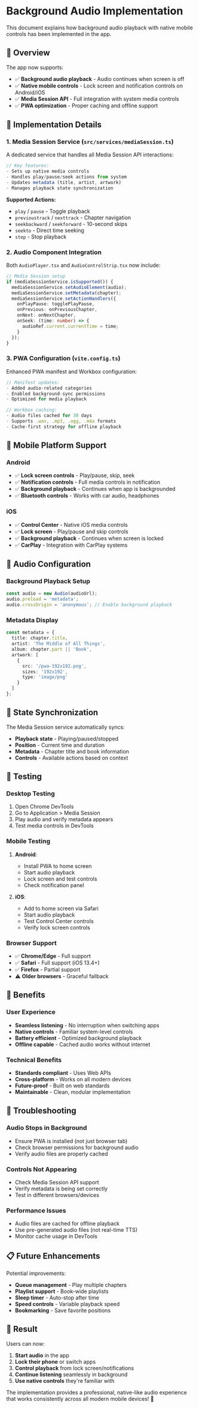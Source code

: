 # Background Audio Implementation

This document explains how background audio playback with native mobile controls has been implemented in the app.

## 🎯 Overview

The app now supports:
- ✅ **Background audio playback** - Audio continues when screen is off
- ✅ **Native mobile controls** - Lock screen and notification controls on Android/iOS
- ✅ **Media Session API** - Full integration with system media controls
- ✅ **PWA optimization** - Proper caching and offline support

## 🔧 Implementation Details

### 1. Media Session Service (`src/services/mediaSession.ts`)

A dedicated service that handles all Media Session API interactions:

```typescript
// Key features:
- Sets up native media controls
- Handles play/pause/seek actions from system
- Updates metadata (title, artist, artwork)
- Manages playback state synchronization
```

**Supported Actions:**
- `play` / `pause` - Toggle playback
- `previoustrack` / `nexttrack` - Chapter navigation
- `seekbackward` / `seekforward` - 10-second skips
- `seekto` - Direct time seeking
- `stop` - Stop playback

### 2. Audio Component Integration

Both `AudioPlayer.tsx` and `AudioControlStrip.tsx` now include:

```typescript
// Media Session setup
if (mediaSessionService.isSupported()) {
  mediaSessionService.setAudioElement(audio);
  mediaSessionService.setMetadata(chapter);
  mediaSessionService.setActionHandlers({
    onPlayPause: togglePlayPause,
    onPrevious: onPreviousChapter,
    onNext: onNextChapter,
    onSeek: (time: number) => {
      audioRef.current.currentTime = time;
    }
  });
}
```

### 3. PWA Configuration (`vite.config.ts`)

Enhanced PWA manifest and Workbox configuration:

```typescript
// Manifest updates:
- Added audio-related categories
- Enabled background-sync permissions
- Optimized for media playback

// Workbox caching:
- Audio files cached for 30 days
- Supports .wav, .mp3, .ogg, .m4a formats
- Cache-first strategy for offline playback
```

## 📱 Mobile Platform Support

### Android
- ✅ **Lock screen controls** - Play/pause, skip, seek
- ✅ **Notification controls** - Full media controls in notification
- ✅ **Background playback** - Continues when app is backgrounded
- ✅ **Bluetooth controls** - Works with car audio, headphones

### iOS
- ✅ **Control Center** - Native iOS media controls
- ✅ **Lock screen** - Play/pause and skip controls
- ✅ **Background playback** - Continues when screen is locked
- ✅ **CarPlay** - Integration with CarPlay systems

## 🎵 Audio Configuration

### Background Playback Setup
```typescript
const audio = new Audio(audioUrl);
audio.preload = 'metadata';
audio.crossOrigin = 'anonymous'; // Enable background playback
```

### Metadata Display
```typescript
const metadata = {
  title: chapter.title,
  artist: 'The Middle of All Things',
  album: chapter.part || 'Book',
  artwork: [
    {
      src: '/pwa-192x192.png',
      sizes: '192x192',
      type: 'image/png'
    }
  ]
};
```

## 🔄 State Synchronization

The Media Session service automatically syncs:
- **Playback state** - Playing/paused/stopped
- **Position** - Current time and duration
- **Metadata** - Chapter title and book information
- **Controls** - Available actions based on context

## 🧪 Testing

### Desktop Testing
1. Open Chrome DevTools
2. Go to Application > Media Session
3. Play audio and verify metadata appears
4. Test media controls in DevTools

### Mobile Testing
1. **Android**: 
   - Install PWA to home screen
   - Start audio playback
   - Lock screen and test controls
   - Check notification panel

2. **iOS**:
   - Add to home screen via Safari
   - Start audio playback
   - Test Control Center controls
   - Verify lock screen controls

### Browser Support
- ✅ **Chrome/Edge** - Full support
- ✅ **Safari** - Full support (iOS 13.4+)
- ✅ **Firefox** - Partial support
- ⚠️ **Older browsers** - Graceful fallback

## 🚀 Benefits

### User Experience
- **Seamless listening** - No interruption when switching apps
- **Native controls** - Familiar system-level controls
- **Battery efficient** - Optimized background playback
- **Offline capable** - Cached audio works without internet

### Technical Benefits
- **Standards compliant** - Uses Web APIs
- **Cross-platform** - Works on all modern devices
- **Future-proof** - Built on web standards
- **Maintainable** - Clean, modular implementation

## 🔧 Troubleshooting

### Audio Stops in Background
- Ensure PWA is installed (not just browser tab)
- Check browser permissions for background audio
- Verify audio files are properly cached

### Controls Not Appearing
- Check Media Session API support
- Verify metadata is being set correctly
- Test in different browsers/devices

### Performance Issues
- Audio files are cached for offline playback
- Use pre-generated audio files (not real-time TTS)
- Monitor cache usage in DevTools

## 📋 Future Enhancements

Potential improvements:
- **Queue management** - Play multiple chapters
- **Playlist support** - Book-wide playlists
- **Sleep timer** - Auto-stop after time
- **Speed controls** - Variable playback speed
- **Bookmarking** - Save favorite positions

## 🎉 Result

Users can now:
1. **Start audio** in the app
2. **Lock their phone** or switch apps
3. **Control playback** from lock screen/notifications
4. **Continue listening** seamlessly in background
5. **Use native controls** they're familiar with

The implementation provides a professional, native-like audio experience that works consistently across all modern mobile devices! 🎵
